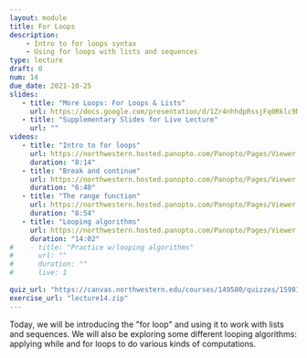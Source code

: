 ```yaml
---
layout: module
title: For Loops
description:
    - Intro to for loops syntax
    - Using for loops with lists and sequences
type: lecture
draft: 0
num: 14
due_date: 2021-10-25
slides: 
   - title: "More Loops: For Loops & Lists"
     url: https://docs.google.com/presentation/d/1Zr4nhhdpRssjFq0Rklc9NLXUdSzgC0GSkGNfN0toZ8s/edit?usp=sharing
   - title: "Supplementary Slides for Live Lecture"
     url: ""
videos:
   - title: "Intro to for loops"
     url: https://northwestern.hosted.panopto.com/Panopto/Pages/Viewer.aspx?id=65353cda-4363-46e4-85f8-adc20157fc5f
     duration: "8:14"
   - title: "Break and continue"
     url: https://northwestern.hosted.panopto.com/Panopto/Pages/Viewer.aspx?id=f7718ca9-6ed3-4871-8cc6-adc20157fbbd
     duration: "6:40"
   - title: "The range function"
     url: https://northwestern.hosted.panopto.com/Panopto/Pages/Viewer.aspx?id=e31e7040-9a8f-4154-ab82-adc20157fdd3
     duration: "8:54"
   - title: "Looping algorithms"
     url: https://northwestern.hosted.panopto.com/Panopto/Pages/Viewer.aspx?id=e693c1f4-b3dd-48e4-8cef-adc20157fd01
     duration: "14:02"
#    - title: "Practice w/looping algorithms"
#      url: ""
#      duration: ""
#      live: 1
     
quiz_url: "https://canvas.northwestern.edu/courses/149580/quizzes/159816"
exercise_url: "lecture14.zip"
---
```


Today, we will be introducing the "for loop" and using it to work with lists and sequences. We will also be exploring some different looping algorithms: applying while and for loops to do various kinds of computations.